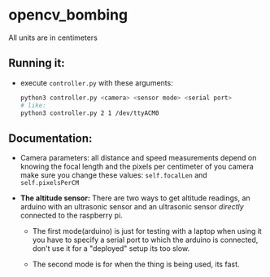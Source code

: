 # opencv_bombing

All units are in centimeters

## Running it:

* execute `controller.py` with these arguments:
  ```bash
  python3 controller.py <camera> <sensor mode> <serial port>
  # like:
  python3 controller.py 2 1 /dev/ttyACM0
  ```

## Documentation:

* Camera parameters:
  all distance and speed measurements depend on knowing the focal length and the
  pixels per centimeter of you camera make sure you change these values:
  `self.focalLen` and `self.pixelsPerCM`

* **The altitude sensor:**
  There are two ways to get altitude readings, an arduino with an ultrasonic sensor
  and an ultrasonic sensor *directly* connected to the raspberry pi.

  - The first mode(arduino) is just for testing with a laptop when using it you
    have to specify a serial port to which the arduino is connected, don't use 
    it for a "deployed" setup its too slow.

  - The second mode is for when the thing is being used, its fast.
